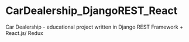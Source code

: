 # CarDealership_DjangoREST_React


Car Dealership - educational project written in Django REST Framework + React.js/ Redux
